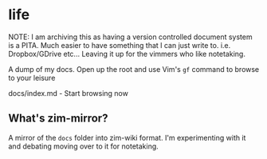 # life

NOTE: I am archiving this as having a version controlled document system is a PITA. Much easier to have something that I can just write to. i.e. Dropbox/GDrive etc... Leaving it up for the vimmers who like notetaking.

A dump of my docs.
Open up the root and use Vim's `gf` command to browse to your leisure

docs/index.md - Start browsing now

## What's zim-mirror?

A mirror of the `docs` folder into zim-wiki format. I'm experimenting with it
and debating moving over to it for notetaking.
